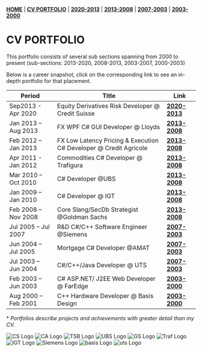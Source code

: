 **[HOME](https://bleunguts.github.io/bleunguts)** | **[CV PORTFOLIO](https://bleunguts.github.io/bleunguts/portfolio)** | **[2020-2013](https://bleunguts.github.io/bleunguts/portfolio2020)** | **[2013-2008](https://bleunguts.github.io/bleunguts/portfolio2013)** | **[2007-2003](https://bleunguts.github.io/bleunguts/portfolio2007)** | **[2003-2000](https://bleunguts.github.io/bleunguts/portfolio2003)**
# CV PORTFOLIO
This portfolio consists of several sub sections spanning from 2000 to present (sub-sections: 2013-2020, 2008-2013, 2003-2007, 2000-2003)

Below is a career snapshot, click on the corresponding link to see an in-depth portfolio for that placement.  

Period | Title | Link
------------ | ------------- | -------------
Sep2013 - Apr 2020 | Equity Derivatives Risk Developer @ Credit Suisse | **[2020-2013](https://bleunguts.github.io/bleunguts/portfolio2020)**
Jan 2013 – Aug 2013	| FX WPF C# GUI Developer @ Lloyds | **[2013-2008](https://bleunguts.github.io/bleunguts/portfolio2013)** 
Feb 2012 – Jan 2013	| FX Low Latency Pricing & Execution C# Developer @ Credit Agricole | **[2013-2008](https://bleunguts.github.io/bleunguts/portfolio2013)** 
Apr 2011  - Jan 2012 |Commodities C# Developer @ Trafigura | **[2013-2008](https://bleunguts.github.io/bleunguts/portfolio2013)** 
Mar 2010 – Oct 2010	| C# Developer @UBS | **[2013-2008](https://bleunguts.github.io/bleunguts/portfolio2013)** 
Jan 2009 – Jan 2010	| C# Developer @ IGT | **[2013-2008](https://bleunguts.github.io/bleunguts/portfolio2013)** 
Feb 2008 – Nov 2008	| Core Slang/SecDb Strategist @Goldman Sachs | **[2013-2008](https://bleunguts.github.io/bleunguts/portfolio2013)** 
Jul 2005 – Jul 2007	| R&D C#/C++ Software Engineer @Siemens | **[2007-2003](https://bleunguts.github.io/bleunguts/portfolio2007)**
Jun 2004 – Jul 2005	| Mortgage C# Developer @AMAT | **[2007-2003](https://bleunguts.github.io/bleunguts/portfolio2007)**
Jul 2003 – Jun 2004	| C#/C++/Java Developer @ UTS | **[2007-2003](https://bleunguts.github.io/bleunguts/portfolio2007)**
Feb 2003 – Jun 2003	| C# ASP.NET/ J2EE Web Developer @ FarEdge | **[2003-2000](https://bleunguts.github.io/bleunguts/portfolio2003)**
Aug 2000 – Feb 2001	| C++ Hardware Developer @ Basis Design | **[2003-2000](https://bleunguts.github.io/bleunguts/portfolio2003)**


\* *Portfolios describe projects and achievements with greater detail than my CV.* 

![CS Logo](https://bleunguts.github.io/bleunguts/images/CSlogo.PNG) 
![CA Logo](https://bleunguts.github.io/bleunguts/images/CreditAgricolelogo.PNG)
![TSB Logo](https://bleunguts.github.io/bleunguts/images/lloydslogo.PNG)
![UBS Logo](https://bleunguts.github.io/bleunguts/images/UBSlogo.PNG)
![GS Logo](https://bleunguts.github.io/bleunguts/images/GSlogo.PNG)
![Traf Logo](https://bleunguts.github.io/bleunguts/images/trafiguralogo.PNG)
![IGT Logo](https://bleunguts.github.io/bleunguts/images/IGTLogo.PNG)
![Siemens Logo](https://bleunguts.github.io/bleunguts/images/siemens-logo-4.png)
![basis Logo](https://bleunguts.github.io/bleunguts/images/BasisDesignLogo.PNG)
![uts Logo](https://bleunguts.github.io/bleunguts/images/UTSLogo.PNG)
